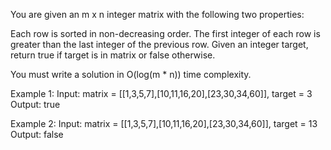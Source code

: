 You are given an m x n integer matrix with the following two properties:

Each row is sorted in non-decreasing order.
The first integer of each row is greater than the last integer of the previous row.
Given an integer target, return true if target is in matrix or false otherwise.

You must write a solution in O(log(m * n)) time complexity.

Example 1:
Input: matrix = [[1,3,5,7],[10,11,16,20],[23,30,34,60]], target = 3
Output: true

Example 2:
Input: matrix = [[1,3,5,7],[10,11,16,20],[23,30,34,60]], target = 13
Output: false